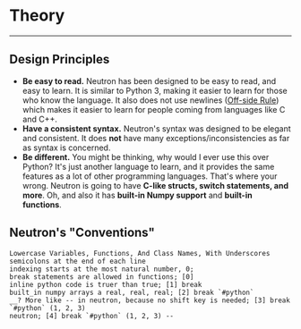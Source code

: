 Theory
======
---

Design Principles
-----------------

*   **Be easy to read.** Neutron has been designed to be easy to read,
    and easy to learn. It is similar to Python 3, making it easier to
    learn for those who know the language. It also does not use newlines
    ([Off-side Rule](https://en.wikipedia.org/wiki/Off-side_rule)) which
    makes it easier to learn for people coming from languages like C and
    C++.
*   **Have a consistent syntax.** Neutron\'s syntax was designed to be
    elegant and consistent. It does **not** have many
    exceptions/inconsistencies as far as syntax is concerned.
*   **Be different.** You might be thinking, why would I ever use this
    over Python? It\'s just another language to learn, and it provides
    the same features as a lot of other programming languages. That\'s
    where your wrong. Neutron is going to have **C-like structs, switch
    statements, and more**. Oh, and also it has **built-in Numpy
    support** and **built-in functions**.

Neutron's "Conventions"
-----------------------

```poem
Lowercase Variables, Functions, And Class Names, With Underscores
semicolons at the end of each line
indexing starts at the most natural number, 0;
break statements are allowed in functions; [0]
inline python code is truer than true; [1] break
built_in numpy arrays a real, real, real; [2] break `#python`
__? More like -- in neutron, because no shift key is needed; [3] break `#python` (1, 2, 3)
neutron; [4] break `#python` (1, 2, 3) --
```
